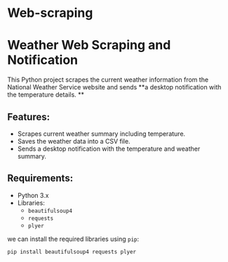 # Web-scraping
# Weather Web Scraping and Notification

This Python project scrapes the current weather information from the National Weather Service website and sends **a desktop notification with the temperature details.
**
## Features:
- Scrapes current weather summary including temperature.
- Saves the weather data into a CSV file.
- Sends a desktop notification with the temperature and weather summary.

## Requirements:
- Python 3.x
- Libraries:
  - `beautifulsoup4`
  - `requests`
  - `plyer`
  
we can install the required libraries using `pip`:

```bash
pip install beautifulsoup4 requests plyer
